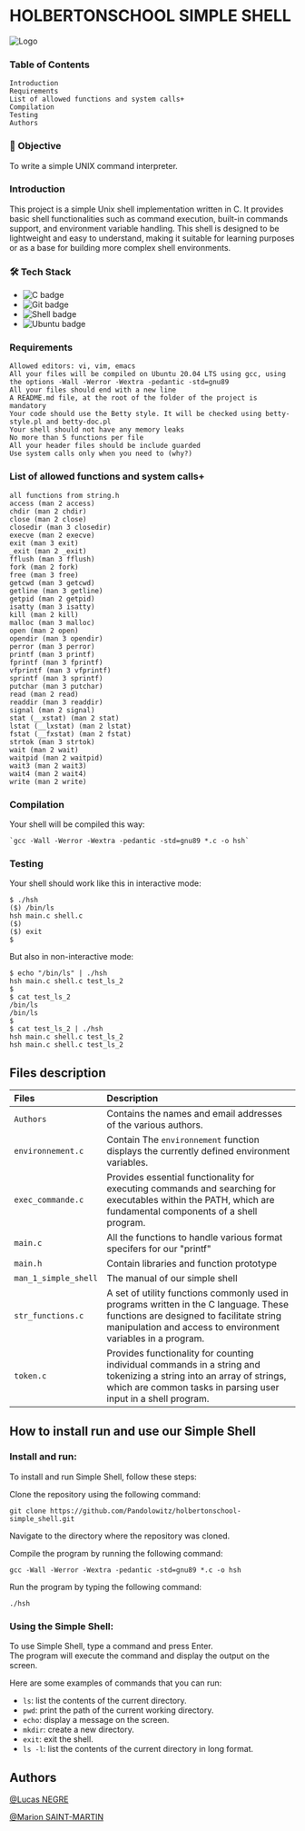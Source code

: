 # HOLBERTONSCHOOL SIMPLE SHELL
![Logo](https://www.kindpng.com/picc/m/454-4544393_shell-script-logo-hd-png-download.png)

### Table of Contents

    Introduction
    Requirements
    List of allowed functions and system calls+
    Compilation
    Testing
    Authors

### 📝 Objective
To write a simple UNIX command interpreter.
### Introduction 
This project is a simple Unix shell implementation written in C. It provides basic shell functionalities
such as command execution, built-in commands support, and environment variable handling.
This shell is designed to be lightweight and easy to understand, making it suitable for
learning purposes or as a base for building more complex shell environments.

### 🛠️ Tech Stack
- <img src="https://img.shields.io/badge/C-a8b9cc?logo=c&logoColor=black&style=for-the-badge" alt="C badge">
- <img src="https://img.shields.io/badge/Git-f05032?logo=git&logoColor=white&style=for-the-badge" alt="Git badge">
- <img src="https://img.shields.io/badge/SHELL-000000?logo=powershell&logoColor=white&style=for-the-badge" alt="Shell badge">
- <img src="https://img.shields.io/badge/UBUNTU-e95420?logo=ubuntu&logoColor=white&style=for-the-badge" alt="Ubuntu badge">
### Requirements
    
    Allowed editors: vi, vim, emacs
    All your files will be compiled on Ubuntu 20.04 LTS using gcc, using the options -Wall -Werror -Wextra -pedantic -std=gnu89
    All your files should end with a new line
    A README.md file, at the root of the folder of the project is mandatory
    Your code should use the Betty style. It will be checked using betty-style.pl and betty-doc.pl
    Your shell should not have any memory leaks
    No more than 5 functions per file
    All your header files should be include guarded
    Use system calls only when you need to (why?)
    
### List of allowed functions and system calls+

    all functions from string.h
    access (man 2 access)
    chdir (man 2 chdir)
    close (man 2 close)
    closedir (man 3 closedir)
    execve (man 2 execve)
    exit (man 3 exit)
    _exit (man 2 _exit)
    fflush (man 3 fflush)
    fork (man 2 fork)
    free (man 3 free)
    getcwd (man 3 getcwd)
    getline (man 3 getline)
    getpid (man 2 getpid)
    isatty (man 3 isatty)
    kill (man 2 kill)
    malloc (man 3 malloc)
    open (man 2 open)
    opendir (man 3 opendir)
    perror (man 3 perror)
    printf (man 3 printf)
    fprintf (man 3 fprintf)
    vfprintf (man 3 vfprintf)
    sprintf (man 3 sprintf)
    putchar (man 3 putchar)
    read (man 2 read)
    readdir (man 3 readdir)
    signal (man 2 signal)
    stat (__xstat) (man 2 stat)
    lstat (__lxstat) (man 2 lstat)
    fstat (__fxstat) (man 2 fstat)
    strtok (man 3 strtok)
    wait (man 2 wait)
    waitpid (man 2 waitpid)
    wait3 (man 2 wait3)
    wait4 (man 2 wait4)
    write (man 2 write)

### Compilation

Your shell will be compiled this way:

    `gcc -Wall -Werror -Wextra -pedantic -std=gnu89 *.c -o hsh`

### Testing

Your shell should work like this in interactive mode:

```
$ ./hsh
($) /bin/ls
hsh main.c shell.c
($)
($) exit
$
```

But also in non-interactive mode:

```
$ echo "/bin/ls" | ./hsh
hsh main.c shell.c test_ls_2
$
$ cat test_ls_2
/bin/ls
/bin/ls
$
$ cat test_ls_2 | ./hsh
hsh main.c shell.c test_ls_2
hsh main.c shell.c test_ls_2
```
## Files description
| Files     | Description                       |
| :------- | :-------------------------------- |
| `Authors` | Contains the names and email addresses of the various authors. |
| `environnement.c` | Contain The `environnement` function displays the currently defined environment variables. |
| `exec_commande.c` | Provides essential functionality for executing commands and searching for executables within the PATH, which are fundamental components of a shell program. |
| `main.c` | All the functions to handle various format specifers for our "printf" |
| `main.h` | Contain libraries and function prototype |
| `man_1_simple_shell` | The manual of our simple shell |
| `str_functions.c` | A set of utility functions commonly used in programs written in the C language. These functions are designed to facilitate string manipulation and access to environment variables in a program. |
| `token.c` | Provides functionality for counting individual commands in a string and tokenizing a string into an array of strings, which are common tasks in parsing user input in a shell program. |

##  <span id="install">How to install run and use our Simple Shell</a>

### Install and run:

To install and run Simple Shell, follow these steps:

Clone the repository using the following command:
```
git clone https://github.com/Pandolowitz/holbertonschool-simple_shell.git
```

Navigate to the directory where the repository was cloned.

Compile the program by running the following command:
```
gcc -Wall -Werror -Wextra -pedantic -std=gnu89 *.c -o hsh
```

Run the program by typing the following command:
```
./hsh
```

### Using the Simple Shell:

To use Simple Shell, type a command and press Enter.
<br>
The program will execute the command and display the output on the screen.

Here are some examples of commands that you can run:

- `ls`: list the contents of the current directory.
- `pwd`: print the path of the current working directory.
- `echo`: display a message on the screen.
- `mkdir`: create a new directory.
- `exit`: exit the shell.
- `ls -l`: list the contents of the current directory in long format.

## Authors
[@Lucas NEGRE](https://www.github.com/LucasNGRE)

[@Marion SAINT-MARTIN](https://github.com/NamaKa298)



        